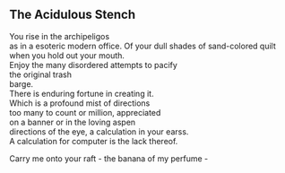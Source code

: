The Acidulous Stench
--------------------
You rise in the archipeligos  
as in a esoteric modern office. Of your dull shades of sand-colored quilt when you hold out your mouth.  
Enjoy the many disordered attempts to pacify  
the original trash  
barge.  
There is enduring fortune in creating it.  
Which is a profound mist of directions  
too many to count or million, appreciated  
on a banner or in the loving aspen  
directions of the eye, a calculation in your earss.  
A calculation for computer is the lack thereof.  
  
Carry me onto your raft - the banana of my perfume -  
